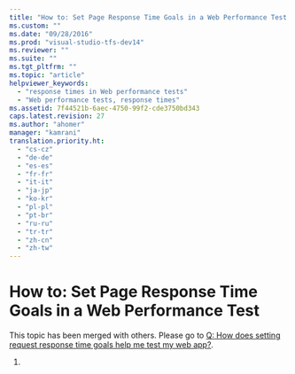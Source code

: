```yaml
---
title: "How to: Set Page Response Time Goals in a Web Performance Test | hehe"
ms.custom: ""
ms.date: "09/28/2016"
ms.prod: "visual-studio-tfs-dev14"
ms.reviewer: ""
ms.suite: ""
ms.tgt_pltfrm: ""
ms.topic: "article"
helpviewer_keywords: 
  - "response times in Web performance tests"
  - "Web performance tests, response times"
ms.assetid: 7f44521b-6aec-4750-99f2-cde3750bd343
caps.latest.revision: 27
ms.author: "ahomer"
manager: "kamrani"
translation.priority.ht: 
  - "cs-cz"
  - "de-de"
  - "es-es"
  - "fr-fr"
  - "it-it"
  - "ja-jp"
  - "ko-kr"
  - "pl-pl"
  - "pt-br"
  - "ru-ru"
  - "tr-tr"
  - "zh-cn"
  - "zh-tw"
---
```

# How to: Set Page Response Time Goals in a Web Performance Test
This topic has been merged with others. Please go to [Q: How does setting request response time goals help me test my web app?](http://msdn.microsoft.com/en-us/bd0a82fd-cec0-4861-bc09-e1b0b2d258ef).  
  
1.